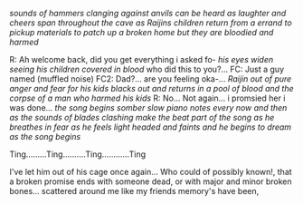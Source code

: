 *sounds of hammers clanging against anvils can be heard as laughter and cheers span throughout the cave as Raijins children return from a errand to pickup materials to patch up a broken home but they are bloodied and harmed*

R: Ah welcome back, did you get everything i asked fo- *his eyes widen seeing his children covered in blood* who did this to you?... 
FC: Just a guy named (muffled noise)
FC2: Dad?...  are you feeling oka-... *Raijin out of pure anger and fear for his kids blacks out and returns in a pool of blood and the corpse of a man who harmed his kids*
R: No... Not again... i promsied her i was done... *the song begins somber slow piano notes every now and then as the sounds of blades clashing make the beat part of the song as he breathes in fear as he feels light headed and faints and he begins to dream as the song begins*

Ting.........Ting..........Ting............Ting

I've let him out of his cage once again...
Who could of possibly known!, that a broken promise ends with someone dead, or with major and minor broken bones... scattered around me like my friends memory's have been,
